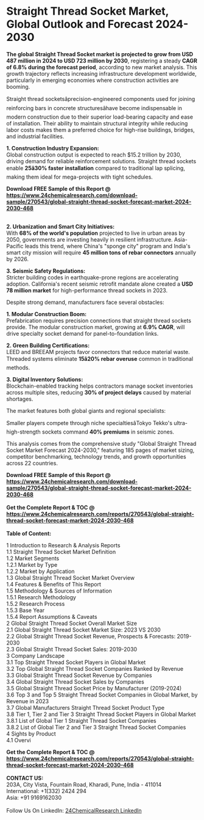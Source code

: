 <h1>Straight Thread Socket Market, Global Outlook and Forecast 2024-2030</h1><p><strong>The global Straight Thread Socket market is projected to grow from USD 487 million in 2024 to USD 723 million by 2030</strong>, registering a steady <strong>CAGR of 6.8% during the forecast period</strong>, according to new market analysis. This growth trajectory reflects increasing infrastructure development worldwide, particularly in emerging economies where construction activities are booming.</p><p>Straight thread socketsâprecision-engineered components used for joining reinforcing bars in concrete structuresâhave become indispensable in modern construction due to their superior load-bearing capacity and ease of installation. Their ability to maintain structural integrity while reducing labor costs makes them a preferred choice for high-rise buildings, bridges, and industrial facilities.</p><p><strong>1. Construction Industry Expansion:</strong><br>
Global construction output is expected to reach $15.2 trillion by 2030, driving demand for reliable reinforcement solutions. Straight thread sockets enable <strong>25â30% faster installation</strong> compared to traditional lap splicing, making them ideal for mega-projects with tight schedules.</p><div><b>Download FREE Sample of this Report @ 
            <a href="https://www.24chemicalresearch.com/download-sample/270543/global-straight-thread-socket-forecast-market-2024-2030-468">
            https://www.24chemicalresearch.com/download-sample/270543/global-straight-thread-socket-forecast-market-2024-2030-468</a></b></div><br><p><strong>2. Urbanization and Smart City Initiatives:</strong><br>
With <strong>68% of the world's population</strong> projected to live in urban areas by 2050, governments are investing heavily in resilient infrastructure. Asia-Pacific leads this trend, where China's "sponge city" program and India's smart city mission will require <strong>45 million tons of rebar connectors</strong> annually by 2026.</p><p><strong>3. Seismic Safety Regulations:</strong><br>
Stricter building codes in earthquake-prone regions are accelerating adoption. California's recent seismic retrofit mandate alone created a <strong>USD 78 million market</strong> for high-performance thread sockets in 2023.</p><p>Despite strong demand, manufacturers face several obstacles:</p><p><strong>1. Modular Construction Boom:</strong><br>
Prefabrication requires precision connections that straight thread sockets provide. The modular construction market, growing at <strong>6.9% CAGR</strong>, will drive specialty socket demand for panel-to-foundation links.</p><p><strong>2. Green Building Certifications:</strong><br>
LEED and BREEAM projects favor connectors that reduce material waste. Threaded systems eliminate <strong>15â20% rebar overuse</strong> common in traditional methods.</p><p><strong>3. Digital Inventory Solutions:</strong><br>
Blockchain-enabled tracking helps contractors manage socket inventories across multiple sites, reducing <strong>30% of project delays</strong> caused by material shortages.</p><p>The market features both global giants and regional specialists:</p><p>Smaller players compete through niche specialtiesâTokyo Tekko's ultra-high-strength sockets command <strong>40% premiums</strong> in seismic zones.</p><p>This analysis comes from the comprehensive study "Global Straight Thread Socket Market Forecast 2024-2030," featuring 185 pages of market sizing, competitor benchmarking, technology trends, and growth opportunities across 22 countries.</p><div><b>Download FREE Sample of this Report @ 
            <a href="https://www.24chemicalresearch.com/download-sample/270543/global-straight-thread-socket-forecast-market-2024-2030-468">
            https://www.24chemicalresearch.com/download-sample/270543/global-straight-thread-socket-forecast-market-2024-2030-468</a></b></div><br><div><b>Get the Complete Report & TOC @ 
            <a href="https://www.24chemicalresearch.com/reports/270543/global-straight-thread-socket-forecast-market-2024-2030-468">
            https://www.24chemicalresearch.com/reports/270543/global-straight-thread-socket-forecast-market-2024-2030-468</a></b></div><br>
            <b>Table of Content:</b><p>1 Introduction to Research & Analysis Reports<br />
    1.1 Straight Thread Socket Market Definition<br />
    1.2 Market Segments<br />
        1.2.1 Market by Type<br />
        1.2.2 Market by Application<br />
    1.3 Global Straight Thread Socket Market Overview<br />
    1.4 Features & Benefits of This Report<br />
    1.5 Methodology & Sources of Information<br />
        1.5.1 Research Methodology<br />
        1.5.2 Research Process<br />
        1.5.3 Base Year<br />
        1.5.4 Report Assumptions & Caveats<br />
2 Global Straight Thread Socket Overall Market Size<br />
    2.1 Global Straight Thread Socket Market Size: 2023 VS 2030<br />
    2.2 Global Straight Thread Socket Revenue, Prospects & Forecasts: 2019-2030<br />
    2.3 Global Straight Thread Socket Sales: 2019-2030<br />
3 Company Landscape<br />
    3.1 Top Straight Thread Socket Players in Global Market<br />
    3.2 Top Global Straight Thread Socket Companies Ranked by Revenue<br />
    3.3 Global Straight Thread Socket Revenue by Companies<br />
    3.4 Global Straight Thread Socket Sales by Companies<br />
    3.5 Global Straight Thread Socket Price by Manufacturer (2019-2024)<br />
    3.6 Top 3 and Top 5 Straight Thread Socket Companies in Global Market, by Revenue in 2023<br />
    3.7 Global Manufacturers Straight Thread Socket Product Type<br />
    3.8 Tier 1, Tier 2 and Tier 3 Straight Thread Socket Players in Global Market<br />
        3.8.1 List of Global Tier 1 Straight Thread Socket Companies<br />
        3.8.2 List of Global Tier 2 and Tier 3 Straight Thread Socket Companies<br />
4 Sights by Product<br />
    4.1 Overvi</p><div><b>Get the Complete Report & TOC @ 
            <a href="https://www.24chemicalresearch.com/reports/270543/global-straight-thread-socket-forecast-market-2024-2030-468">
            https://www.24chemicalresearch.com/reports/270543/global-straight-thread-socket-forecast-market-2024-2030-468</a></b></div><br><b>CONTACT US:</b><br>
            203A, City Vista, Fountain Road, Kharadi, Pune, India - 411014<br>
            International: +1(332) 2424 294<br>
            Asia: +91 9169162030 <br><br>
            Follow Us On LinkedIn: <a href="https://www.linkedin.com/company/24chemicalresearch/">24ChemicalResearch LinkedIn</a>